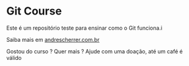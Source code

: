 # Git Course

Este é um repositório teste para ensinar como o Git funciona.i

Saiba mais em [andrescherrer.com.br](https://andrescherrer.com.br)

Gostou do curso ? Quer mais ? Ajude com uma doação, até um café é válido
